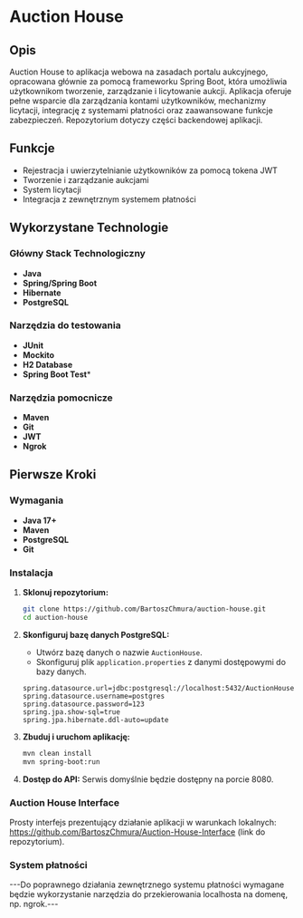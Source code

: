 # Auction House

## Opis
Auction House to aplikacja webowa na zasadach portalu aukcyjnego, opracowana głównie za pomocą frameworku Spring Boot, która umożliwia użytkownikom tworzenie, zarządzanie i licytowanie aukcji. Aplikacja oferuje pełne wsparcie dla zarządzania kontami użytkowników, mechanizmy licytacji, integrację z systemami płatności oraz zaawansowane funkcje zabezpieczeń. Repozytorium dotyczy części backendowej aplikacji.

## Funkcje
- Rejestracja i uwierzytelnianie użytkowników za pomocą tokena JWT
- Tworzenie i zarządzanie aukcjami
- System licytacji
- Integracja z zewnętrznym systemem płatności

## Wykorzystane Technologie

### Główny Stack Technologiczny
- **Java**
- **Spring/Spring Boot**
- **Hibernate**
- **PostgreSQL**

### Narzędzia do testowania
- **JUnit**
- **Mockito**
- **H2 Database**
- **Spring Boot Test***

### Narzędzia pomocnicze
- **Maven**
- **Git**
- **JWT**
- **Ngrok**

## Pierwsze Kroki

### Wymagania
- **Java 17+**
- **Maven**
- **PostgreSQL**
- **Git**

### Instalacja

1. **Sklonuj repozytorium:**
    ```bash
    git clone https://github.com/BartoszChmura/auction-house.git
    cd auction-house
    ```

2. **Skonfiguruj bazę danych PostgreSQL:**
    - Utwórz bazę danych o nazwie `AuctionHouse`.
    - Skonfiguruj plik `application.properties` z danymi dostępowymi do bazy danych.
    ```properties
    spring.datasource.url=jdbc:postgresql://localhost:5432/AuctionHouse
    spring.datasource.username=postgres
    spring.datasource.password=123
    spring.jpa.show-sql=true
    spring.jpa.hibernate.ddl-auto=update
    ```

3. **Zbuduj i uruchom aplikację:**
    ```bash
    mvn clean install
    mvn spring-boot:run
    ```

4. **Dostęp do API:**
    Serwis domyślnie będzie dostępny na porcie 8080.

### Auction House Interface

Prosty interfejs prezentujący działanie aplikacji w warunkach lokalnych: https://github.com/BartoszChmura/Auction-House-Interface (link do repozytorium).

### System płatności

---Do poprawnego działania zewnętrznego systemu płatności wymagane będzie wykorzystanie narzędzia do przekierowania localhosta na domenę, np. ngrok.---

